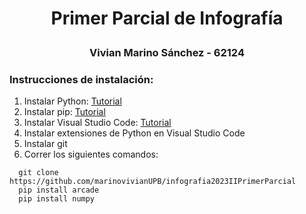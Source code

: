 # <p align="center">Primer Parcial de Infografía</p>
### <p align="center">Vivian Marino Sánchez - 62124</p>
### Instrucciones de instalación:
1. Instalar Python: [Tutorial](https://www.tutorialspoint.com/how-to-install-python-in-windows)
2. Instalar pip: [Tutorial](https://www.geeksforgeeks.org/how-to-install-pip-on-windows/)
3. Instalar Visual Studio Code: [Tutorial](https://www.geeksforgeeks.org/how-to-install-pip-on-windows/](https://uchicago-cs.github.io/student-resource-guide/vscode/install.html)https://uchicago-cs.github.io/student-resource-guide/vscode/install.html)
4. Instalar extensiones de Python en Visual Studio Code
5. Instalar git
6. Correr los siguientes comandos:
  ```
    git clone https://github.com/marinovivianUPB/infografia2023IIPrimerParcial
    pip install arcade
    pip install numpy
  ```
